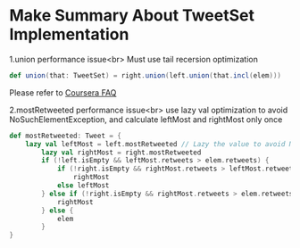 # Make Summary About TweetSet Implementation
1.union performance issue<br\>
Must use tail recersion optimization

```scala
def union(that: TweetSet) = right.union(left.union(that.incl(elem)))
```

Please refer to [Coursera FAQ](https://class.coursera.org/progfun-005/forum/thread?thread_id=749#post-2813)

2.mostRetweeted performance issue<br\>
use lazy val optimization to avoid NoSuchElementException, and calculate leftMost and rightMost only
once

```scala
def mostRetweeted: Tweet = {
    lazy val leftMost = left.mostRetweeted // Lazy the value to avoid NoSuchElement Exception
        lazy val rightMost = right.mostRetweeted
        if (!left.isEmpty && leftMost.retweets > elem.retweets) {
            if (!right.isEmpty && rightMost.retweets > leftMost.retweets)
                rightMost
            else leftMost
        } else if (!right.isEmpty && rightMost.retweets > elem.retweets) {
            rightMost
        } else {
            elem
        }
}
```
